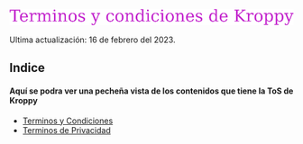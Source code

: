 ![KroppyTrems](https://github.com/Muffle2/Terminos-y-Condiciones-de-Kroppy/blob/main/Terminos%20y%20Condiciones%20de%20Kroppy/imagenes/Terminos%20y%20condiciones%20de%20Kroppy.png?raw=true)

Ultima actualización: 16 de	febrero	del 2023.

## Indice

#### Aquí se podra ver una pecheña vista de los contenidos que tiene la ToS de Kroppy


 - [Terminos y Condiciones](https://github.com/Muffle2/Terminos-y-Condiciones-de-Kroppy/blob/main/Terminos%20y%20Condiciones%20de%20Kroppy/Terminos.MD)
 - [Terminos de Privacidad](https://github.com/Muffle2/Terminos-y-Condiciones-de-Kroppy/blob/main/Terminos%20y%20Condiciones%20de%20Kroppy/Privacidad.MD)
